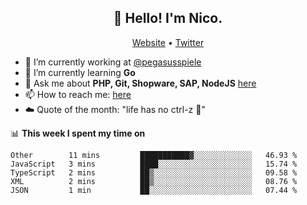 <h2 align="center">👋 Hello! I'm Nico.</h2>
<p align="center">
  <a href="https://gruselhaus.com">Website</a> •
  <a href="https://twitter.com/NicoFinkernagel">Twitter</a>
</p>


- 🔭 I’m currently working at [@pegasusspiele](https://pegasus.de/en)
- 🌱 I’m currently learning **Go**
- 💬 Ask me about **PHP, Git, Shopware, SAP, NodeJS** [here](https://github.com/gruselhaus/gruselhaus/issues)
- 📫 How to reach me: [here](https://github.com/gruselhaus/gruselhaus/issues)
- ☁️ Quote of the month: "life has no ctrl-z 🌴"

📊 **This week I spent my time on**
<!--START_SECTION:waka-->
```text
Other        11 mins         ███████████▓░░░░░░░░░░░░░   46.93 % 
JavaScript   3 mins          ████░░░░░░░░░░░░░░░░░░░░░   15.74 % 
TypeScript   2 mins          ██▒░░░░░░░░░░░░░░░░░░░░░░   09.58 % 
XML          2 mins          ██▒░░░░░░░░░░░░░░░░░░░░░░   08.76 % 
JSON         1 min           ██░░░░░░░░░░░░░░░░░░░░░░░   07.44 % 
```
<!--END_SECTION:waka-->
